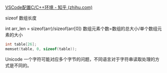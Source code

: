 [VSCode配置C/C++环境 - 知乎 (zhihu.com)](https://zhuanlan.zhihu.com/p/87864677)

sizeof 数组长度

int arr\_len = sizeof(arr)/sizeof(arr\[0]) 数组元素个数=数组的总大小/单个数组元素的大小

```c
int table[26];
memset(table, 0, sizeof(table));
```
Unicode 一个字符可能对应多个字节的问题，不同语言对于字符串读取处理的方式是不同的。
